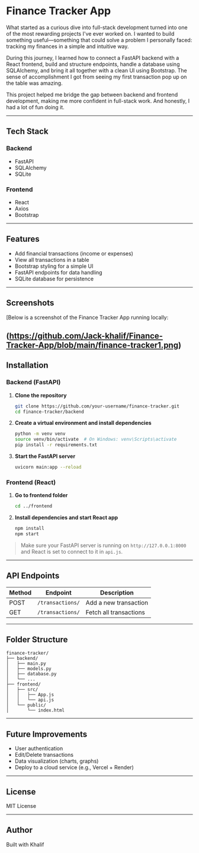 # Finance Tracker App

What started as a curious dive into full-stack development turned into one of the most rewarding projects I've ever worked on. I wanted to build something useful—something that could solve a problem I personally faced: tracking my finances in a simple and intuitive way.

During this journey, I learned how to connect a FastAPI backend with a React frontend, build and structure endpoints, handle a database using SQLAlchemy, and bring it all together with a clean UI using Bootstrap. The sense of accomplishment I got from seeing my first transaction pop up on the table was amazing.

This project helped me bridge the gap between backend and frontend development, making me more confident in full-stack work. And honestly, I had a lot of fun doing it.

---

## Tech Stack

### Backend

* FastAPI
* SQLAlchemy
* SQLite

### Frontend

* React
* Axios
* Bootstrap

---

## Features

* Add financial transactions (income or expenses)
* View all transactions in a table
* Bootstrap styling for a simple UI
* FastAPI endpoints for data handling
* SQLite database for persistence

---

## Screenshots

[Below is a screenshot of the Finance Tracker App running locally:

(https://github.com/Jack-khalif/Finance-Tracker-App/blob/main/finance-tracker1.png)
---

## Installation

### Backend (FastAPI)

1. **Clone the repository**

   ```bash
   git clone https://github.com/your-username/finance-tracker.git
   cd finance-tracker/backend
   ```

2. **Create a virtual environment and install dependencies**

   ```bash
   python -m venv venv
   source venv/bin/activate  # On Windows: venv\Scripts\activate
   pip install -r requirements.txt
   ```

3. **Start the FastAPI server**

   ```bash
   uvicorn main:app --reload
   ```

### Frontend (React)

1. **Go to frontend folder**

   ```bash
   cd ../frontend
   ```

2. **Install dependencies and start React app**

   ```bash
   npm install
   npm start
   ```

> Make sure your FastAPI server is running on `http://127.0.0.1:8000` and React is set to connect to it in `api.js`.

---

## API Endpoints

| Method | Endpoint         | Description            |
| ------ | ---------------- | ---------------------- |
| POST   | `/transactions/` | Add a new transaction  |
| GET    | `/transactions/` | Fetch all transactions |

---

## Folder Structure

```
finance-tracker/
├── backend/
│   ├── main.py
│   ├── models.py
│   ├── database.py
│   └── ...
├── frontend/
│   ├── src/
│   │   ├── App.js
│   │   └── api.js
│   └── public/
│       └── index.html
```

---

## Future Improvements

* User authentication
* Edit/Delete transactions
* Data visualization (charts, graphs)
* Deploy to a cloud service (e.g., Vercel + Render)

---

## License

MIT License

---

## Author

Built with Khalif
